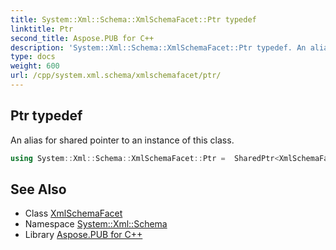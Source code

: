 ```yaml
---
title: System::Xml::Schema::XmlSchemaFacet::Ptr typedef
linktitle: Ptr
second_title: Aspose.PUB for C++
description: 'System::Xml::Schema::XmlSchemaFacet::Ptr typedef. An alias for shared pointer to an instance of this class in C++.'
type: docs
weight: 600
url: /cpp/system.xml.schema/xmlschemafacet/ptr/
---
```

## Ptr typedef


An alias for shared pointer to an instance of this class.

```cpp
using System::Xml::Schema::XmlSchemaFacet::Ptr =  SharedPtr<XmlSchemaFacet>
```

## See Also

* Class [XmlSchemaFacet](../)
* Namespace [System::Xml::Schema](../../)
* Library [Aspose.PUB for C++](../../../)
